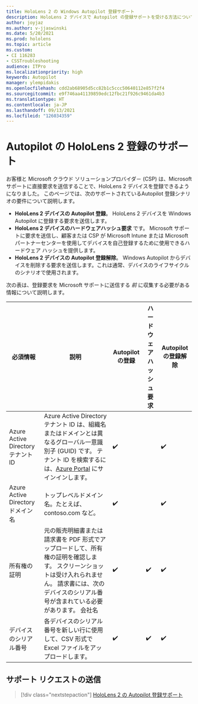 ```yaml
---
title: HoloLens 2 の Windows Autopilot 登録サポート
description: HoloLens 2 デバイスで Autopilot の登録サポートを受ける方法について説明します。
author: joyjaz
ms.author: v-jjaswinski
ms.date: 5/20/2021
ms.prod: hololens
ms.topic: article
ms.custom:
- CI 116283
- CSSTroubleshooting
audience: ITPro
ms.localizationpriority: high
keywords: Autopilot
manager: ylempidakis
ms.openlocfilehash: cdd2ab68905d5cc82b1c5ccc50640112e857f2f4
ms.sourcegitcommit: e9f746aa41139859edc12fbc21f926c9461da4b3
ms.translationtype: HT
ms.contentlocale: ja-JP
ms.lasthandoff: 09/13/2021
ms.locfileid: "126034359"
---
```

# <a name="hololens-2-registration-support-for-autopilot"></a>Autopilot の HoloLens 2 登録のサポート

お客様と Microsoft クラウド ソリューションプロバイダ－ (CSP) は、Microsoft サポートに直接要求を送信することで、HoloLens 2 デバイスを登録できるようになりました。 このページでは、次のサポートされているAutopilot 登録シナリオの要件について説明します。

- **HoloLens 2 デバイスの Autopilot 登録**。 HoloLens 2 デバイスを Windows Autopilot に登録する要求を送信します。
- **HoloLens 2 デバイスのハードウェアハッシュ要求** です。 Microsoft サポートに要求を送信し、顧客または CSP が Microsoft Intune または Microsoft パートナーセンターを使用してデバイスを自己登録するために使用できるハードウェア ハッシュを提供します。
- **HoloLens 2 デバイスの Autopilot 登録解除**。 Windows Autopilot からデバイスを削除する要求を送信します。これは通常、デバイスのライフサイクルのシナリオで使用されます。

次の表は、登録要求を Microsoft サポートに送信する *前* に収集する必要がある情報について説明します。

| 必須情報 | 説明 | Autopilot の登録  | ハードウェア ハッシュ要求 | Autopilot の登録解除 |
------------|-------------------------------|--------------------------------------------------|------------------------------|--------------------------------|
|  Azure Active Directory テナント ID    |    Azure Active Directory テナント ID は、組織名またはドメインとは異なるグローバル一意識別子 (GUID) です。    テナント ID を検索するには、[Azure Portal](https://portal.azure.com/#blade/Microsoft_AAD_IAM/ActiveDirectoryMenuBlade/Properties) にサインインします。    |     ✔️                         |                              |                         ✔️                        |
|  Azure Active Directory ドメイン名    |   トップレベルドメイン名。たとえば、contoso.com など。    |     ✔️                         |                              |                         ✔️                        |
|  所有権の証明    |   元の販売明細書または請求書を PDF 形式でアップロードして、所有権の証明を確認します。 スクリーンショットは受け入れられません。 請求書には、次のデバイスのシリアル番号が含まれている必要があります。 会社名     |     ✔️                         |              ✔️                |                         ✔️                        |
|  デバイスのシリアル番号    |   各デバイスのシリアル番号を新しい行に使用して、CSV 形式で Excel ファイルをアップロードします。     |     ✔️                         |              ✔️                |                         ✔️                        |

## <a name="submit-support-requests"></a>サポート リクエストの送信

> [!div class="nextstepaction"]
> [HoloLens 2 の Autopilot 登録サポート](https://prod.support.services.microsoft.com/supportrequestform/0d8bf192-cab7-6d39-143d-5a17840b9f5f)
